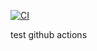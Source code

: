 [![CI](https://github.com/lslzl3000/testci/actions/workflows/ci.yml/badge.svg)](https://github.com/lslzl3000/testci/actions/workflows/ci.yml)

test github actions
